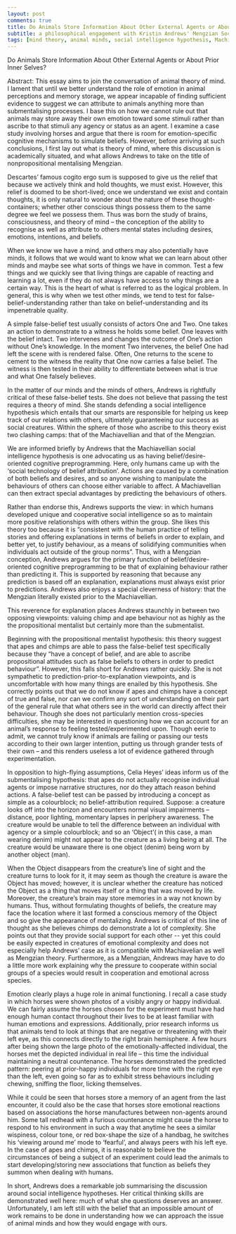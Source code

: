 ```yaml
---
layout: post
comments: true
title: Do Animals Store Information About Other External Agents or About Prior Inner Selves?
subtitle: a philosophical engagement with Kristin Andrews' Mengzian Social Intelligence Hypothesis
tags: [mind theory, animal minds, social intelligence hypothesis, Machiavellian, Mengzian, propositionalist, nonpropositionalist, submentalist] 
---
```


Do Animals Store Information About Other External Agents or About Prior Inner Selves?

Abstract: This essay aims to join the conversation of animal theory of mind. I lament that until we better understand the role of emotion in animal perceptions and memory storage, we appear incapable of finding sufficient evidence to suggest we can attribute to animals anything more than submentalising processes.  I base this on how we cannot rule out that animals may store away their own emotion toward some stimuli rather than ascribe to that stimuli any agency or status as an agent. I examine a case study involving horses and argue that there is room for emotion-specific cognitive mechanisms to simulate beliefs. However, before arriving at such conclusions, I first lay out what is theory of mind, where this discussion is academically situated, and what allows Andrews to take on the title of nonpropositional mentalising Mengzian.

  Descartes’ famous cogito ergo sum is supposed to give us the relief that because we actively think and hold thoughts, we must exist. However, this relief is doomed to be short-lived; once we understand we exist and contain thoughts, it is only natural to wonder about the nature of these thought-containers; whether other conscious things possess them to the same degree we feel we possess them. Thus was born the study of brains, consciousness, and theory of mind – the conception of the ability to recognise as well as attribute to others mental states including desires, emotions, intentions, and beliefs.
  
  When we know we have a mind, and others may also potentially have minds, it follows that we would want to know what we can learn about other minds and maybe see what sorts of things we have in common. Test a few things and we quickly see that living things are capable of reacting and learning a lot, even if they do not always have access to why things are a certain way.  This is the heart of what is referred to as the logical problem. In general, this is why when we test other minds, we tend to test for false-belief-understanding rather than take on belief-understanding and its impenetrable quality. 
  
  A simple false-belief test usually consists of actors One and Two. One takes an action to demonstrate to a witness he holds some belief. One leaves with the belief intact. Two intervenes and changes the outcome of One’s action without One’s knowledge. In the moment Two intervenes, the belief One had left the scene with is rendered false. Often, One returns to the scene to cement to the witness the reality that One now carries a false belief. The witness is then tested in their ability to differentiate between what is true and what One falsely believes. 
  
  In the matter of our minds and the minds of others, Andrews is rightfully critical of these false-belief tests. She does not believe that passing the test requires a theory of mind. She stands defending a social intelligence hypothesis which entails that our smarts are responsible for helping us keep track of our relations with others, ultimately guaranteeing our success as social creatures. Within the sphere of those who ascribe to this theory exist two clashing camps: that of the Machiavellian and that of the Mengzian.
  
  We are informed briefly by Andrews that the Machiavellian social intelligence hypothesis is one advocating us as having belief/desire-oriented cognitive preprogramming. Here, only humans came up with the ‘social technology of belief attribution’. Actions are caused by a combination of both beliefs and desires, and so anyone wishing to manipulate the behaviours of others can choose either variable to affect. A Machiavellian can then extract special advantages by predicting the behaviours of others.
  
  Rather than endorse this, Andrews supports the view: in which humans developed unique and cooperative social intelligence so as to maintain more positive relationships with others within the group. She likes this theory too because it is “consistent with the human practice of telling stories and offering explanations in terms of beliefs in order to explain, and better yet, to justify behaviour, as a means of solidifying communities when individuals act outside of the group norms”. Thus, with a Mengzian conception, Andrews argues for the primary function of belief/desire-oriented cognitive preprogramming to be that of explaining behaviour rather than predicting it. This is supported by reasoning that because any prediction is based off an explanation, explanations must always exist prior to predictions. Andrews also enjoys a special cleverness of history: that the Mengzian literally existed prior to the Machiavellian.
  
  This reverence for explanation places Andrews staunchly in between two opposing viewpoints: valuing chimp and ape behaviour not as highly as the the propositional mentalist but certainly more than the submentalist. 
  
  Beginning with the propositional mentalist hypothesis: this theory suggest that apes and chimps are able to pass the false-belief test specifically because they “have a concept of belief, and are able to ascribe propositional attitudes such as false beliefs to others in order to predict behaviour”. However, this falls short for Andrews rather quickly. She is not sympathetic to prediction-prior-to-explanation viewpoints, and is uncomfortable with how many things are enailed by this hypothesis. She correctly points out that we do not know if apes and chimps have a concept of true  and false, nor can we confirm any sort of understanding on their part of the general rule that what others see in the world can directly affect their behaviour. Though she does not particularly mention cross-species difficulties, she may be interested in questioning how we can account for an animal’s response to feeling tested/experimented upon. Though eerie to admit, we cannot truly know if animals are failing or passing our tests according to their own larger intention, putting us through grander tests of their own – and this renders useless a lot of evidence gathered through experimentation.   
  
  In opposition to high-flying assumptions, Celia Heyes’ ideas inform us of the submentalising hypothesis: that apes do not actually recognise individual agents or impose narrative structures, nor do they attach reason behind actions. A false-belief test can be passed by introducing a concept as simple as a colourblock; no belief-attribution required. Suppose: a creature looks off into the horizon and encounters normal visual impairments – distance, poor lighting, momentary lapses in periphery awareness. The creature would be unable to tell the difference between an individual with agency or a simple colourblock; and so an ‘Object’( in this case, a man wearing denim) might not appear to the creature as a living being at all. The creature would be unaware there is one object (denim) being worn by another object (man). 
  
  When the Object disappears from the creature’s line of sight and the creature turns to look for it, it may seem as though the creature is aware the Object has moved; however, it is unclear whether the creature has noticed the Object as a thing that moves itself or a thing that was moved by life. Moreover, the creature’s brain may store memories in a way not known by humans. Thus, without formulating thoughts of beliefs, the creature may face the location where it last formed a conscious memory of the Object and so give the appearance of mentalizing. Andrews is critical of this line of thought as she believes chimps do demonstrate a lot of complexity. She points out that they provide social support for each other -- yet this could be easily expected in creatures of emotional complexity and does not especially help Andrews’ case as it is compatible with Machiavelian as well as Mengzian theory. Furthermore, as a Mengzian, Andrews may have to do a little more work explaining why the pressure to cooperate within social groups of a species would result in cooperation and emotional across species.  
  
  Emotion clearly plays a huge role in animal functioning. I recall a case study in which horses were shown photos of a visibly angry or happy individual. We can fairly assume the horses chosen for the experiment must have had enough human contact throughout their lives to be at least familiar with human emotions and expressions. Additionally, prior research informs us that animals tend to look at things that are negative or threatening with their left eye, as this connects directly to the right brain hemisphere. A few hours after being shown the large photo of the emotionally-affected individual, the horses met the depicted individual in real life – this time the individual maintaining a neutral countenance. The horses demonstrated the predicted pattern: peering at prior-happy individuals for more time with the right eye than the left, even going so far as to exhibit stress behaviours including chewing, sniffing the floor, licking themselves.  
  
  While it could be seen that horses store a memory of an agent from the last encounter, it could also be the case that horses store emotional reactions based on associations the horse manufactures between non-agents around him. Some tall redhead with a furious countenance might cause the horse to respond to his environment in such a way that anytime he sees a similar wispiness, colour tone, or red box-shape the size of a handbag, he switches his ‘viewing around me’ mode to ‘fearful’, and always peers with his left eye. In the case of apes and chimps, it is reasonable to believe the circumstances of being a subject of an experiment could lead the animals to start developing/storing new associations that function as beliefs they summon when dealing with humans.  
  
  In short, Andrews does a remarkable job summarising the discussion around social intelligence hypotheses. Her critical thinking skills are demonstrated well here: much of what she questions deserves an answer. Unfortunately, I am left still with the belief that an impossible amount of work remains to be done in understanding how we can approach the issue of animal minds and how they would engage with ours.  
  
